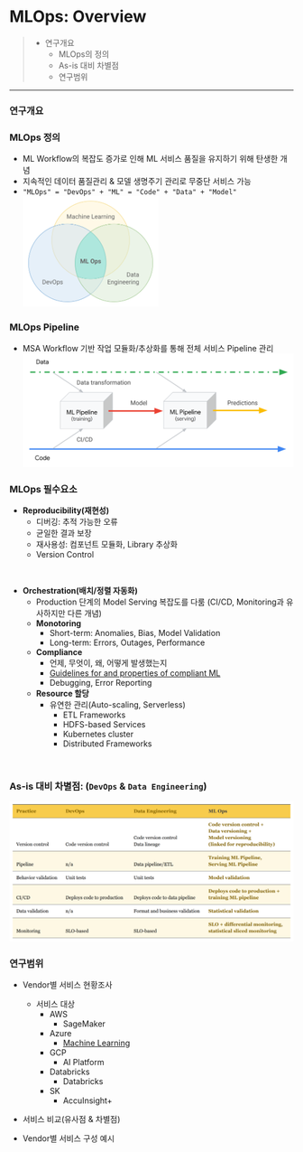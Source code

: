 # MLOps: Overview

> * 연구개요
>   - MLOps의 정의
>   - As-is 대비 차별점
>   - 연구범위

---

### 연구개요
### MLOps 정의

* ML Workflow의 복잡도 증가로 인해 ML 서비스 품질을 유지하기 위해 탄생한 개념
* 지속적인 데이터 품질관리 & 모델 생명주기 관리로 무중단 서비스 가능
* `"MLOps" = "DevOps" + "ML" = "Code" + "Data" + "Model"`
<img src="../images/overview/mlops-intersection.png" alt="mlops-intersection"
	title="mlops-intersection" width="50%" height="50%" />

### MLOps Pipeline
* MSA Workflow 기반 작업 모듈화/추상화를 통해 전체 서비스 Pipeline 관리
![ml-pipeline](../images/overview/ml-pipeline.png "ml-pipeline")

### MLOps 필수요소
- **Reproducibility(재현성)**
  * 디버깅: 추적 가능한 오류
  * 균일한 결과 보장
  * 재사용성: 컴포넌트 모듈화, Library 추상화
  * Version Control
<br/>

- **Orchestration(배치/정렬 자동화)**
  * Production 단계의 Model Serving 복잡도를 다룸
    (CI/CD, Monitoring과 유사하지만 다른 개념)
  * **Monotoring**
    - Short-term: Anomalies, Bias, Model Validation
    - Long-term: Errors, Outages, Performance
  * **Compliance**
    - 언제, 무엇이, 왜, 어떻게 발생했는지
    - [Guidelines for and properties of compliant ML](https://ww.youtube.com/watch?v=eOzl-LFqYFM&feature=youtu.be&t=366)
    - Debugging, Error Reporting
  * **Resource 할당**
    - 유연한 관리(Auto-scaling, Serverless)
      * ETL Frameworks
  	  * HDFS-based Services
  	  * Kubernetes cluster
  	  * Distributed Frameworks

<br/>

### As-is 대비 차별점: (`DevOps` & `Data Engineering`)
![Images](../images/overview/comparison-mlops-devops.png "mlops-comparison")


### 연구범위

* Vendor별 서비스 현황조사
  - 서비스 대상
    * AWS
      - SageMaker
    * Azure
      - [Machine Learning](../azure/machine_learning/azure-ml.md#azure-machine-learning)
    * GCP
      - AI Platform
    * Databricks
      - Databricks
    * SK
      - AccuInsight+

* 서비스 비교(유사점 & 차별점)
* Vendor별 서비스 구성 예시
